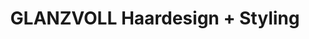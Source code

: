 ---
title: "GLANZVOLL Haardesign + Styling"
url: /wadersloh/glanzvoll-haardesign-styling/
shop: Friseur
---